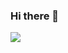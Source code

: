 ### Hi there 👋

<img src="https://github-readme-stats.vercel.app/api?username=rash-22&&show_icons=true&title_color=ffffff&icon_color=bb2acf&text_color=daf7dc&bg_color=151515">
<!--
**rash-22/rash-22** is a ✨ _special_ ✨ repository because its `README.md` (this file) appears on your GitHub profile.

Here are some ideas to get you started:

- 🔭 I’m currently working on ...
- 🌱 I’m currently learning ...
- 👯 I’m looking to collaborate on ...
- 🤔 I’m looking for help with ...
- 💬 Ask me about ...
- 📫 How to reach me: ...
- 😄 Pronouns: ...
- ⚡ Fun fact: ...
-->
